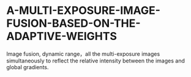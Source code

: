 # A-MULTI-EXPOSURE-IMAGE-FUSION-BASED-ON-THE-ADAPTIVE-WEIGHTS
Image fusion, dynamic range，all the multi-exposure images simultaneously to reflect the relative intensity between the images and global gradients.
